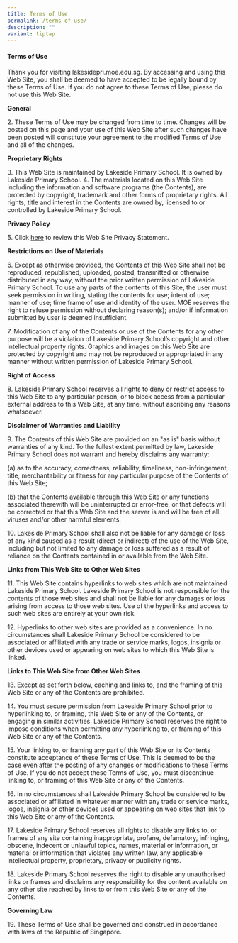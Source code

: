 ```yaml
---
title: Terms of Use
permalink: /terms-of-use/
description: ""
variant: tiptap
---
```

<h4>Terms of Use</h4>
<p>Thank you for visiting lakesidepri.moe.edu.sg. By accessing and using
this Web Site, you shall be deemed to have accepted to be legally bound
by these Terms of Use. If you do not agree to these Terms of Use, please
do not use this Web Site.</p>
<p><strong>General </strong>
</p>
<p>2. These Terms of Use may be changed from time to time. Changes will be
posted on this page and your use of this Web Site after such changes have
been posted will constitute your agreement to the modified Terms of Use
and all of the changes.</p>
<p><strong>Proprietary Rights </strong>
</p>
<p>3. This Web Site is maintained by Lakeside Primary School. It is owned
by Lakeside Primary School. 4. The materials located on this Web Site including
the information and software programs (the Contents), are protected by
copyright, trademark and other forms of proprietary rights. All rights,
title and interest in the Contents are owned by, licensed to or controlled
by Lakeside Primary School.</p>
<p><strong>Privacy Policy </strong>
</p>
<p>5. Click <a href="https://www.lakesidepri.moe.edu.sg/privacy/" rel="noopener noreferrer nofollow" target="_blank">here</a> to
review this Web Site Privacy Statement.</p>
<p><strong>Restrictions on Use of Materials </strong>
</p>
<p>6. Except as otherwise provided, the Contents of this Web Site shall not
be reproduced, republished, uploaded, posted, transmitted or otherwise
distributed in any way, without the prior written permission of Lakeside
Primary School. To use any parts of the contents of this Site, the user
must seek permission in writing, stating the contents for use; intent of
use; manner of use; time frame of use and identity of the user. MOE reserves
the right to refuse permission without declaring reason(s); and/or if information
submitted by user is deemed insufficient.</p>
<p>7. Modification of any of the Contents or use of the Contents for any
other purpose will be a violation of Lakeside Primary School’s copyright
and other intellectual property rights. Graphics and images on this Web
Site are protected by copyright and may not be reproduced or appropriated
in any manner without written permission of Lakeside Primary School.</p>
<p><strong>Right of Access </strong>
</p>
<p>8. Lakeside Primary School reserves all rights to deny or restrict access
to this Web Site to any particular person, or to block access from a particular
external address to this Web Site, at any time, without ascribing any reasons
whatsoever.</p>
<p><strong>Disclaimer of Warranties and Liability</strong> 
</p>
<p>9. The Contents of this Web Site are provided on an "as is" basis without
warranties of any kind. To the fullest extent permitted by law, Lakeside
Primary School does not warrant and hereby disclaims any warranty:</p>
<p>(a) as to the accuracy, correctness, reliability, timeliness, non-infringement,
title, merchantability or fitness for any particular purpose of the Contents
of this Web Site;</p>
<p>(b) that the Contents available through this Web Site or any functions
associated therewith will be uninterrupted or error-free, or that defects
will be corrected or that this Web Site and the server is and will be free
of all viruses and/or other harmful elements.</p>
<p>10. Lakeside Primary School shall also not be liable for any damage or
loss of any kind caused as a result (direct or indirect) of the use of
the Web Site, including but not limited to any damage or loss suffered
as a result of reliance on the Contents contained in or available from
the Web Site.</p>
<p><strong>Links from This Web Site to Other Web Sites </strong>
</p>
<p>11. This Web Site contains hyperlinks to web sites which are not maintained
Lakeside Primary School. Lakeside Primary School is not responsible for
the contents of those web sites and shall not be liable for any damages
or loss arising from access to those web sites. Use of the hyperlinks and
access to such web sites are entirely at your own risk.</p>
<p>12. Hyperlinks to other web sites are provided as a convenience. In no
circumstances shall Lakeside Primary School be considered to be associated
or affiliated with any trade or service marks, logos, insignia or other
devices used or appearing on web sites to which this Web Site is linked.</p>
<p><strong>Links to This Web Site from Other Web Sites </strong>
</p>
<p>13. Except as set forth below, caching and links to, and the framing of
this Web Site or any of the Contents are prohibited.</p>
<p>14. You must secure permission from Lakeside Primary School prior to hyperlinking
to, or framing, this Web Site or any of the Contents, or engaging in similar
activities. Lakeside Primary School reserves the right to impose conditions
when permitting any hyperlinking to, or framing of this Web Site or any
of the Contents.</p>
<p>15. Your linking to, or framing any part of this Web Site or its Contents
constitute acceptance of these Terms of Use. This is deemed to be the case
even after the posting of any changes or modifications to these Terms of
Use. If you do not accept these Terms of Use, you must discontinue linking
to, or framing of this Web Site or any of the Contents.</p>
<p>16. In no circumstances shall Lakeside Primary School be considered to
be associated or affiliated in whatever manner with any trade or service
marks, logos, insignia or other devices used or appearing on web sites
that link to this Web Site or any of the Contents.</p>
<p>17. Lakeside Primary School reserves all rights to disable any links to,
or frames of any site containing inappropriate, profane, defamatory, infringing,
obscene, indecent or unlawful topics, names, material or information, or
material or information that violates any written law, any applicable intellectual
property, proprietary, privacy or publicity rights.</p>
<p>18. Lakeside Primary School reserves the right to disable any unauthorised
links or frames and disclaims any responsibility for the content available
on any other site reached by links to or from this Web Site or any of the
Contents.</p>
<p><strong>Governing Law </strong>
</p>
<p>19. These Terms of Use shall be governed and construed in accordance with
laws of the Republic of Singapore.</p>